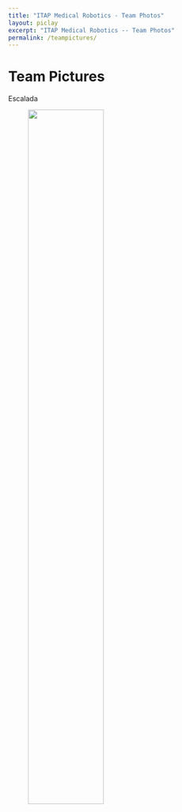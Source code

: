 ```yaml
---
title: "ITAP Medical Robotics - Team Photos"
layout: piclay
excerpt: "ITAP Medical Robotics -- Team Photos"
permalink: /teampictures/
---
```


# Team Pictures



Escalada 
<figure>
<img src="{{ site.url }}{{ site.baseurl }}/images/teampic/escalada.jpg" width="60%">
</figure>


